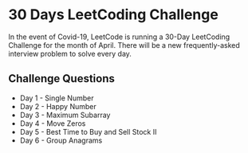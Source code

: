 # 30 Days LeetCoding Challenge
In the event of Covid-19, LeetCode is running a 30-Day LeetCoding Challenge for the month of April. There will be a new frequently-asked interview problem to solve every day. 

## Challenge Questions
* Day 1 - Single Number
* Day 2 - Happy Number
* Day 3 - Maximum Subarray
* Day 4 - Move Zeros
* Day 5 - Best Time to Buy and Sell Stock II
* Day 6 - Group Anagrams


